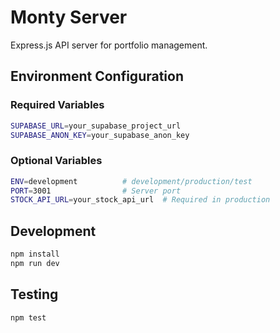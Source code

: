 # Monty Server

Express.js API server for portfolio management.

## Environment Configuration

### Required Variables

```bash
SUPABASE_URL=your_supabase_project_url
SUPABASE_ANON_KEY=your_supabase_anon_key
```

### Optional Variables

```bash
ENV=development          # development/production/test
PORT=3001                # Server port
STOCK_API_URL=your_stock_api_url  # Required in production
```

## Development

```bash
npm install
npm run dev
```

## Testing

```bash
npm test
```
